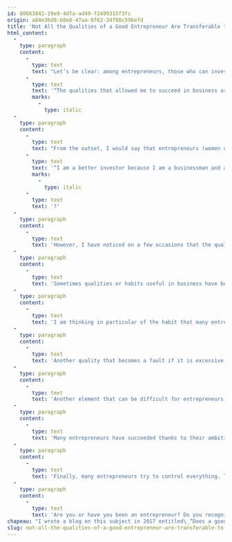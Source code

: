 ```yaml
---
id: 80663842-19e9-4dfa-ad49-f2499315f3fc
origin: a84e36d8-68e8-47aa-8f62-34f08c596efd
title: 'Not All the Qualities of a Good Entrepreneur Are Transferable to the Stock Market'
html_content:
  -
    type: paragraph
    content:
      -
        type: text
        text: "Let’s be clear: among entrepreneurs, those who can invest in the stock market are generally those who have succeeded in business. Among our clients, we have several successful entrepreneurs. In fact, one of our clients, an entrepreneur who has had great business success, recently discussed this subject with my colleague at our Quebec office. According to him,\_"
      -
        type: text
        text: '“The qualities that allowed me to succeed in business are not necessarily assets on the stock market.”'
        marks:
          -
            type: italic
  -
    type: paragraph
    content:
      -
        type: text
        text: "From the outset, I would say that entrepreneurs (women or men) who have succeeded in business often make excellent investors. At least that’s what I’ve noticed over the last 30 years or so. They often possess several characteristics and qualities that have served them well in business and are more than useful in the stock market: vision, knowledge of the business world, rationalism, optimism, patience, intuition, perseverance, etc. Wasn’t it Warren Buffett who said,\_"
      -
        type: text
        text: '“I am a better investor because I am a businessman and a better businessman because I am an investor”'
        marks:
          -
            type: italic
      -
        type: text
        text: '?'
  -
    type: paragraph
    content:
      -
        type: text
        text: 'However, I have noticed on a few occasions that the qualities or characteristics that lead to commercial success can also become faults, or even serious obstacles on the stock market.'
  -
    type: paragraph
    content:
      -
        type: text
        text: 'Sometimes qualities or habits useful in business have been taken too far in investing; as they say, “our qualities are our faults”.'
  -
    type: paragraph
    content:
      -
        type: text
        text: 'I am thinking in particular of the habit that many entrepreneurs and business leaders have of making repeated decisions every day. Being in business means making serial decisions, from the most trivial to the most strategic. However, this habit is not ideal for long-term investors who are much better off making only a few decisions per year, at most. The stereotypical hyperactivity of entrepreneurs does not transfer to the world of investment, where, in my opinion, it is better to do nothing for the vast majority of the time (as long as you have built a well-diversified portfolio of quality companies).'
  -
    type: paragraph
    content:
      -
        type: text
        text: 'Another quality that becomes a fault if it is excessive is confidence in one’s judgment, in one’s intuition. Many entrepreneurs have succeeded in business by relying on their judgment, which has led to prescient and profitable decisions. This capacity does not automatically transfer to the stock market. A business intuition forged by decades of observation and experience in a specific field of activity does not necessarily transfer to other industries or to the Stock Market. This overconfidence can lead to taking too much risk on the stock market or to the temptation to do “market timing” (entering and exiting the stock market at opportune times).'
  -
    type: paragraph
    content:
      -
        type: text
        text: 'Another element that can be difficult for entrepreneurs to accept is relying on others – what I would call the ability to delegate. One may very well have mastered this ability in business, but it is often a different story for an entrepreneur to leave his investments entirely in the hands of the managers who run the companies in which he has invested. That’s not to mention the ability to delegate investment decisions to a portfolio manager!'
  -
    type: paragraph
    content:
      -
        type: text
        text: 'Many entrepreneurs have succeeded thanks to their ambition and their almost inextinguishable desire to win. Taken to the extreme, this ambition borders on stubbornness, even obsession. In my opinion, you cannot act this way on the stock market, where modesty is essential to admit your mistakes and be ready to change your mind when the facts show that you were wrong.'
  -
    type: paragraph
    content:
      -
        type: text
        text: 'Finally, many entrepreneurs try to control everything. They want to know everything about their company and its activities down to the smallest details. This habit serves them well in business (as long as a company is not too large), but it does not necessarily serve the investor well in the long term. Focusing on the few elements of a portfolio that are performing poorly can lead to a fixation on what is negative at the expense of everything that is going well. In investing, you have to know how to take a step back and evaluate an entire portfolio. An entrepreneur accustomed to controlling everything in business will probably have difficulty taking such a step back.'
  -
    type: paragraph
    content:
      -
        type: text
        text: 'Are you or have you been an entrepreneur? Do you recognize yourself at all in some of these “bad qualities”?'
chapeau: "I wrote a blog on this subject in 2017 entitled\_“Does a good entrepreneur make a good investor?”"
slug: not-all-the-qualities-of-a-good-entrepreneur-are-transferable-to-the-stock-market
---
```

